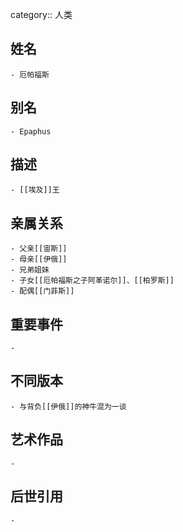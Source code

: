 category:: 人类
## 姓名
	- 厄帕福斯
## 别名
	- Epaphus
## 描述
	- [[埃及]]王
## 亲属关系
	- 父亲[[宙斯]]
	- 母亲[[伊俄]]
	- 兄弟姐妹
	- 子女[[厄帕福斯之子阿革诺尔]]、[[柏罗斯]]
	- 配偶[[门菲斯]]
## 重要事件
	-
## 不同版本
	- 与背负[[伊俄]]的神牛混为一谈
## 艺术作品
	-
## 后世引用
	-
